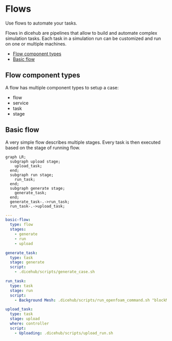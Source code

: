 # Flows

<div class="h1-sub">
  Use flows to automate your tasks.
</div>

Flows in dicehub are pipelines that allow to build and automate complex simulation
tasks.
Each task in a simulation run can be customized and run on one or multiple machines.

- [Flow component types](#flow-component-types)
- [Basic flow](#basic-flow)

## Flow component types

A flow has multiple component types to setup a case:

- flow
- service
- task
- stage

## Basic flow

A very simple flow describes multiple stages. Every task is then executed based
on the stage of running flow.

```mermaid
graph LR;
  subgraph upload stage;
    upload_task;
  end;
  subgraph run stage;
    run_task;
  end;
  subgraph generate stage;
    generate_task;
  end;
  generate_task-.->run_task;
  run_task-.->upload_task;
```


```yaml
---
basic-flow:
  type: flow
  stages:
    - generate
    - run
    - upload

generate_task:
  type: task
  stage: generate
  script:
    - .dicehub/scripts/generate_case.sh

run_task:
  type: task
  stage: run
  script:
    - Background Mesh: .dicehub/scripts/run_openfoam_command.sh "blockMesh"

upload_task:
  type: task
  stage: upload
  where: controller
  script:
    - Uploading: .dicehub/scripts/upload_run.sh
```
